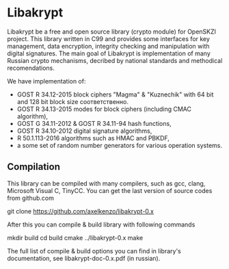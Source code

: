 
Libakrypt
=========

Libakrypt be a free and open source library (crypto module) for OpenSKZI project.
This library written in C99 and provides some interfaces for
key management, data encryption, integrity checking and
manipulation with digital signatures. The main goal of Libakrypt
is implementation of many Russian crypto mechanisms, decribed by national 
standards and methodical recomendations.

We have implementation of:
 - GOST R 34.12-2015 block ciphers "Magma" & "Kuznechik" with 64 bit and 128 bit block size соответственно.
 - GOST R 34.13-2015 modes for block ciphers (including CMAC algorithm),
 - GOST G 34.11-2012 & GOST R 34.11-94 hash functions,
 - GOST R 34.10-2012 digital signature algorithms,
 - R 50.1.113-2016 algorithms such as HMAC and PBKDF,
 - a some set of random number generators for various operation systems.

Compilation
-----------

This library can be compiled with many compilers,
such as gcc, clang, Microsoft Visual C, TinyCC.
You can get the last version of source codes from github.com

git clone https://github.com/axelkenzo/libakrypt-0.x

After this you can compile & build library with following commands

mkdir build
cd build
cmake ../libakrypt-0.x
make

The full list of compile & build options you can find
in library's documentation, see libakrypt-doc-0.x.pdf (in russian).

